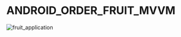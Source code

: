 # ANDROID_ORDER_FRUIT_MVVM
![fruit_application](https://user-images.githubusercontent.com/69714914/132309848-cf3f6771-c4b0-4bfc-bbb1-96a1ddf667df.jpg)
